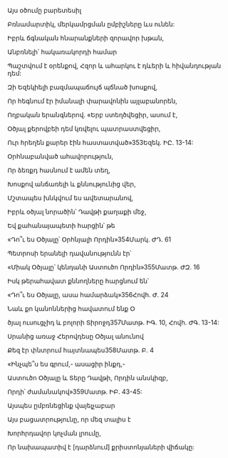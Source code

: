 Այս օծումը բարետեսիլ

Բռնամարտիկ, մերկամրցման ըմբիշները ևս ունեն:

Իբրև ճգնական հնարանքների զորավոր խթան,

Անբռնելի՝ հակառակորդի համար

Պաշտվում է օրենքով, Հզոր և ահարկու է դևերի և հիվանդության դեմ:

Զի Եզեկիելի բազմապաճույճ պճնած խոսքով,

Որ հեգնում էր իմանալի փարավոնին այլաբանորեն,

Ողբական երանգներով. «Երբ ստեղծվեցիր, ասում է,

Օծյալ քերովբեի դեմ կռվելու պատրաստվեցիր,

Ուր հրեղեն քարեր էին հաստատված»353Եզեկ. ԻԸ. 13-14:

Օրհնաբանված ահավորություն,

Որ ձեռքդ հասնում է ամեն տեղ,

Խոսքով անճառելի և քննությունից վեր,

Մշտապես խնկվում ես ավետարանով,

Իբրև օծյալ նորածին՝ Դավթի քաղաքի մեջ,

Եվ քահանայապետի հարցին՝ թե

«Դո՞ւ ես Օծյալը՝ Օրհնյալի Որդին»354Մարկ. ԺԴ. 61

Պետրոսի երանելի դավանությունն էր՝

«Միակ Օծյալը՝ կենդանի Աստուծո Որդին»355Մատթ. ԺԶ. 16

Իսկ թերահավատ քննողները հարցնում են՝

«Դո՞ւ ես Օծյալը, ասա համարձակ»356Հովհ. Ժ. 24

Նաև քո կանոններից հավատում ենք Օ

ծյալ ուսուցչիդ և բոլորի Տիրոջդ357Մատթ. ԻԳ. 10, Հովհ. ԺԳ. 13-14:

Սրանից առաջ Հերովդեսը Օծյալ անունով

Քեզ էր փնտրում հայտնապես358Մատթ. Բ. 4

«Ինչպե՞ս ես գրում,- ասացիր ինքդ,-

Աստուծո Օծյալը և Տերը Դավթի, Որդին անսկիզբ,

Որդի՝ ժամանակով»359Մատթ. ԻԲ. 43-45:

Այսպես ըմբռնեցինք վայելչաբար

Այս բացատրությունը, որ մեզ տալիս է

Խորհրդավոր կոչման լրումը,

Որ նախապատիվ է [դարձնում] քրիստոնյաների վիճակը: